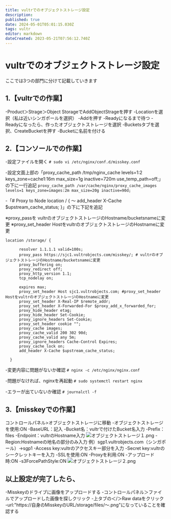 ```yaml
---
title: vultrでのオブジェクトストレージ設定
description: 
published: true
date: 2024-05-01T05:01:15.030Z
tags: vultr
editor: markdown
dateCreated: 2023-05-21T07:56:12.740Z
---
```


# vultrでのオブジェクトストレージ設定
ここでは3つの部門に分けて記載していきます


## 1.【vultrでの作業】
-Product＞Strage＞Object StorageでAddObjectStrageを押す
-Locationを選択（私は近いシンガポールを選択）
-Addを押す
-Readyになるまで待つ
-Readyになったら、作ったオブジェクトストレージを選択
-Bucketsタブを選択、CreateBucketを押す
-Bucketに名前を付ける

## 2.【コンソールでの作業】
-設定ファイルを開く
```# sudo vi /etc/nginx/conf.d/misskey.conf```


-設定文面上部の「proxy_cache_path /tmp/nginx_cache levels=1:2 keys_zone=cache1:16m max_size=1g inactive=720m use_temp_path=off;」の下に一行追記
```proxy_cache_path /var/cache/nginx/proxy_cache_images levels=1 keys_zone=images:2m max_size=20g inactive=90d;```

-「# Proxy to Node
    location / {
	～
       add_header X-Cache $upstream_cache_status;
       }」の下に下記を追記

※proxy_passを vultrのオブジェクトストレージのHostname/bucketsnameに変更
※proxy_set_header HostをvultrのオブジェクトストレージのHostnameに変更

```
location /storage/ {

      resolver 1.1.1.1 valid=100s;
      proxy_pass https://sjc1.vultrobjects.com/misskey/; # vultrのオブジェクトストレージのHostname/bucketsnameに変更
      proxy_buffering on;
      proxy_redirect off;
      proxy_http_version 1.1;
      tcp_nodelay on;

      expires max;
      proxy_set_header Host sjc1.vultrobjects.com; #proxy_set_header HostをvultrのオブジェクトストレージのHostnameに変更
      proxy_set_header X-Real-IP $remote_addr;
      proxy_set_header X-Forwarded-For $proxy_add_x_forwarded_for;
      proxy_hide_header etag;
      proxy_hide_header Set-Cookie;
      proxy_ignore_headers Set-Cookie;
      proxy_set_header cookie "";
      proxy_cache images;
      proxy_cache_valid 200 302 90d;
      proxy_cache_valid any 5m;
      proxy_ignore_headers Cache-Control Expires;
      proxy_cache_lock on;
      add_header X-Cache $upstream_cache_status;

  }
 ```

-変更内容に問題がないか確認
```# nginx -c /etc/nginx/nginx.conf```

-問題がなければ、nginxを再起動
```# sudo systemctl restart nginx```

-エラーが出ていないか確認
```# journalctl -f```

## 3.【misskeyでの作業】

コントロールパネル>オブジェクトストレージに移動
-オブジェクトストレージを使用:ON
-BaseURL：記入
-Bucket名：vultrで付けたBucket名入力
-Prefix：files
-Endpoint：vultrのHostname入力
![オブジェクトストレージ１.png](/beaco/オブジェクトストレージ１.png)
-Region:Hostnameの地名の部分のみ入力
	例）sgp1.vultrobjects.com（シンガポール）→sgp1
-Access key:vultrのアクセスキー部分を入力
-Secret key:vultrのシークレットキーを入力
-SSLを使用:ON
-Proxyを利用:ON
-アップロード時:ON
-s3ForcePathStyle:ON
![オブジェクトストレージ２.png](/beaco/オブジェクトストレージ２.png)

## 以上設定が完了したら、
-Misskeyのドライブに画像をアップロードする
-コントロールパネル＞ファイルでアップロードした画像を探しクリック
-上タブの＜/＞Raw dataをクリック
-url:"https://自身のMisskeyのURL/storage/files/～.png"になっていることを確認する
